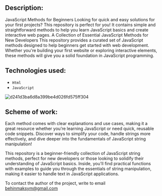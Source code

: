 ## Description:
JavaScript Methods for Beginners
Looking for quick and easy solutions for your first projects? This repository is perfect for you! It contains simple and straightforward methods to help you learn JavaScript basics and create interactive web pages.
A Collection of Essential JavaScript Methods for New Developers
This repository provides a curated set of JavaScript methods designed to help beginners get started with web development. Whether you're building your first website or exploring interactive elements, these methods will give you a solid foundation in JavaScript programming.

## Technologies used:
*  `Html`
*  `JavaScript`

![d241d3ba6d8a399be4d026fd575ff304](https://github.com/user-attachments/assets/863728d7-bb04-444d-ba8d-81005a6dc4f9)

## Scheme of work:
Each method comes with clear explanations and use cases, making it a great resource whether you’re learning JavaScript or need quick, reusable code snippets. Discover ways to simplify your code, handle strings more effectively, and dive deeper into the fundamentals of JavaScript string manipulation!

This repository is a beginner-friendly collection of JavaScript string methods, perfect for new developers or those looking to solidify their understanding of JavaScript basics. Inside, you'll find practical functions with examples to guide you through the essentials of string manipulation, making it easier to handle text in JavaScript applications.

To contact the author of the project, write to email behinmaksym@gmail.com
